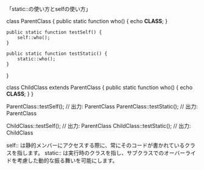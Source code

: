 「static::の使い方とselfの使い方」

class ParentClass {
    public static function who() {
        echo __CLASS__;
    }

    public static function testSelf() {
        self::who();
    }

    public static function testStatic() {
        static::who();
    }
}

class ChildClass extends ParentClass {
    public static function who() {
        echo __CLASS__;
    }
}

ParentClass::testSelf();  // 出力: ParentClass
ParentClass::testStatic(); // 出力: ParentClass

ChildClass::testSelf();   // 出力: ParentClass
ChildClass::testStatic(); // 出力: ChildClass

self:: は静的メンバーにアクセスする際に、常にそのコードが書かれているクラスを指します。
static:: は実行時のクラスを指し、サブクラスでのオーバーライドを考慮した動的な振る舞いを可能にします。